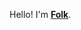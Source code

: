 <p>Hello! I'm <b><a rel="nofollow noopener noreferrer" target="_blank" href="https://github.com/Kongthap-code">Folk</a></b>.</p>
